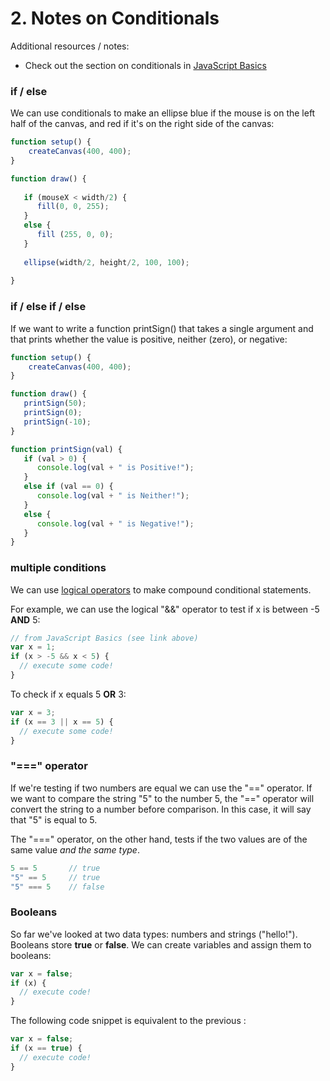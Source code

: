 # 2. Notes on Conditionals

Additional resources / notes:
* Check out the section on conditionals in [JavaScript Basics](https://github.com/robynitp/networkedmedia/wiki/Javascript-Basics#conditionals)

### if / else

We can use conditionals to make an ellipse blue if the mouse is on the left half of the canvas, and red if it's on the right side of the canvas:

```JavaScript
function setup() {
    createCanvas(400, 400);
}

function draw() {
   
   if (mouseX < width/2) {
      fill(0, 0, 255);
   }
   else {
      fill (255, 0, 0);
   }
   
   ellipse(width/2, height/2, 100, 100);
   
}
```

### if / else if / else

If we want to write a function printSign() that takes a single argument and that prints whether the value is positive, neither (zero), or negative:

```JavaScript
function setup() {
    createCanvas(400, 400);
}

function draw() {
   printSign(50);
   printSign(0);
   printSign(-10);
}

function printSign(val) {
   if (val > 0) {
      console.log(val + " is Positive!");
   }
   else if (val == 0) {
      console.log(val + " is Neither!");
   }
   else {
      console.log(val + " is Negative!");
   }
}
```


### multiple conditions
We can use [logical operators](https://github.com/robynitp/networkedmedia/wiki/Javascript-Basics#operators) to make compound conditional statements.

For example, we can use the logical "&&" operator to test if x is between -5 **AND** 5:

```JavaScript
// from JavaScript Basics (see link above) 
var x = 1;
if (x > -5 && x < 5) {
  // execute some code!
}
```

To check if x equals 5 **OR** 3:

```javascript
var x = 3;
if (x == 3 || x == 5) {
  // execute some code!
}
```

### "===" operator
If we're testing if two numbers are equal we can use the "==" operator. If we want to compare the string "5" to the number 5, the "==" operator will convert the string to a number before comparison. In this case, it will say that "5" is equal to 5.

The "===" operator, on the other hand, tests if the two values are of the same value *and the same type*.

```JavaScript
5 == 5       // true
"5" == 5     // true
"5" === 5    // false
```

### Booleans
So far we've looked at two data types: numbers and strings ("hello!"). Booleans store **true** or **false**. We can create variables and assign them to booleans:

```javascript
var x = false;
if (x) {
  // execute code!
}
```

The following code snippet is equivalent to the previous :

```javascript
var x = false;
if (x == true) {
  // execute code!
}
```